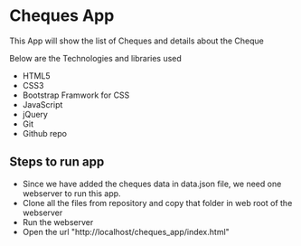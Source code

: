 # Cheques App

This App will show the list of Cheques and details about the Cheque

Below are the Technologies and libraries used


- HTML5
- CSS3
- Bootstrap Framwork for CSS
- JavaScript
- jQuery
- Git
- Github repo

## Steps to run app

- Since we have added the cheques data in data.json file, we need one webserver to run this app.
- Clone all the files from repository and copy that folder in web root of the webserver
- Run the webserver
- Open the url "http://localhost/cheques_app/index.html"